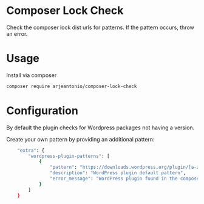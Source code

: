 # Composer Lock Check

Check the composer lock dist urls for patterns.
If the pattern occurs, throw an error.

# Usage

Install via composer
```sh
composer require arjeantonio/composer-lock-check
```

# Configuration

By default the plugin checks for Wordpress packages not having a version.

Create your own pattern by providing an additional pattern:
```sh
    "extra": {
        "wordpress-plugin-patterns": [
            {
                "pattern": "https://downloads.wordpress.org/plugin/[a-zA-Z0-9-]+.zip?timestamp=\\d+",
                "description": "WordPress plugin default pattern",
                "error_message": "WordPress plugin found in the composer.lock file using timestamp versioning!"
            }
        ]
    }
```